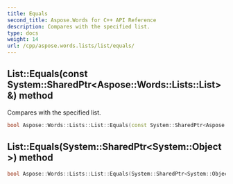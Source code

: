 ```yaml
---
title: Equals
second_title: Aspose.Words for C++ API Reference
description: Compares with the specified list.
type: docs
weight: 14
url: /cpp/aspose.words.lists/list/equals/
---
```

## List::Equals(const System::SharedPtr\<Aspose::Words::Lists::List\>\&) method


Compares with the specified list.

```cpp
bool Aspose::Words::Lists::List::Equals(const System::SharedPtr<Aspose::Words::Lists::List> &list)
```

## List::Equals(System::SharedPtr\<System::Object\>) method




```cpp
bool Aspose::Words::Lists::List::Equals(System::SharedPtr<System::Object> obj) override
```

